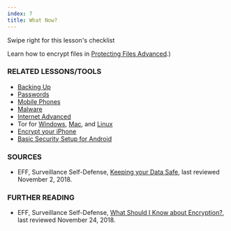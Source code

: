 ```yaml
---
index: 7
title: What Now?
---
```

Swipe right for this lesson's checklist

Learn how to encrypt files in [Protecting Files Advanced](umbrella://information/protecting-files/beginner).)

### RELATED LESSONS/TOOLS

*   [Backing Up](umbrella://information/backing-up)
*   [Passwords](umbrella://information/passwords)
*   [Mobile Phones](umbrella://communications/mobile-phones/beginner)
*   [Malware](umbrella://information/malware)
*   [Internet Advanced](umbrella://communications/the-internet/advanced)
*   Tor for [Windows](umbrella://tools/tor/s_tor-for-windows.md), [Mac](umbrella://tools/tor/s_tor-for-mac-os-x.md), and [Linux](umbrella://tools/tor/s_tor-for-linux.md)
*   [Encrypt your iPhone](umbrella://tools/encryption/s_encrypt-your-iphone.md)
*   [Basic Security Setup for Android](umbrella://tools/other/s_android.md)

### SOURCES

*   EFF, Surveillance Self-Defense, [Keeping your Data Safe](https://ssd.eff.org/en/module/keeping-your-data-safe), last reviewed November 2, 2018.

### FURTHER READING

*   EFF, Surveillance Self-Defense, [What Should I Know about Encryption?](https://ssd.eff.org/en/module/what-should-i-know-about-encryption), last reviewed November 24, 2018.